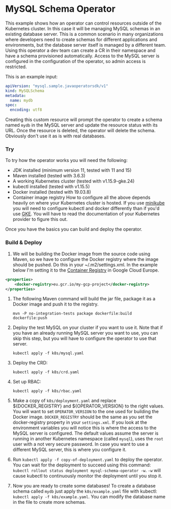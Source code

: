 # MySQL Schema Operator

This example shows how an operator can control resources outside of the Kubernetes cluster. In this case it will be
managing MySQL schemas in an existing database server. This is a common scenario in many organizations where developers
need to create schemas for different applications and environments, but the database server itself is managed by a 
different team. Using this operator a dev team can create a CR in their namespace and have a schema provisioned automatically.
Access to the MySQL server is configured in the configuration of the operator, so admin access is restricted. 

This is an example input:
```yaml
apiVersion: "mysql.sample.javaoperatorsdk/v1"
kind: MySQLSchema
metadata:
  name: mydb
spec:
  encoding: utf8
```

Creating this custom resource will prompt the operator to create a schema named `mydb` in the MySQL server and update
the resource status with its URL. Once the resource is deleted, the operator will delete the schema. Obviously don't
use it as is with real databases. 

### Try 

To try how the operator works you will need the following:
* JDK installed (minimum version 11, tested with 11 and 15)
* Maven installed (tested with 3.6.3)
* A working Kubernetes cluster (tested with v1.15.9-gke.24)
* kubectl installed (tested with v1.15.5)
* Docker installed (tested with 19.03.8)
* Container image registry
How to configure all the above depends heavily on where your Kubernetes cluster is hosted. 
If you use [minikube](https://minikube.sigs.k8s.io/docs/) you will need to configure kubectl and docker differently
than if you'd use [GKE](https://cloud.google.com/kubernetes-engine/). You will have to read the documentation of your
Kubernetes provider to figure this out.

Once you have the basics you can build and deploy the operator.

### Build & Deploy

1. We will be building the Docker image from the source code using Maven, so we have to configure the Docker registry
where the image should be pushed. Do this in your ~/.m2/settings.xml. In the example below I'm setting it to
the [Container Registry](https://cloud.google.com/container-registry/) in Google Cloud Europe. 
  
```xml
<properties>
    <docker-registry>eu.gcr.io/my-gcp-project</docker-registry>
</properties>
```

1. The following Maven command will build the jar file, package it as a Docker image and push it to the registry.

   `mvn -P no-integration-tests package dockerfile:build dockerfile:push` 

1. Deploy the test MySQL on your cluster if you want to use it. Note that if you have an already running MySQL server
you want to use, you can skip this step, but you will have to configure the operator to use that server.
   
   `kubectl apply -f k8s/mysql.yaml`
1. Deploy the CRD: 

   `kubectl apply -f k8s/crd.yaml`
1. Set up RBAC: 

   `kubectl apply -f k8s/rbac.yaml`
1. Make a copy of `k8s/deployment.yaml` and replace ${DOCKER_REGISTRY} and ${OPERATOR_VERSION} to the 
right values. You will want to set `OPERATOR_VERSION` to the one used for building the Docker image. `DOCKER_REGISTRY` should
be the same as you set the docker-registry property in your `settings.xml`.
If you look at the environment variables you will notice this is where the access to the MySQL server is configured.
The default values assume the server is running in another Kubernetes namespace (called `mysql`), uses the `root` user
with a not very secure password. In case you want to use a different MySQL server, this is where you configure it. 

1. Run `kubectl apply -f copy-of-deployment.yaml` to deploy the operator. You can wait for the deployment to succeed using
this command: `kubectl rollout status deployment mysql-schema-operator -w`. `-w` will cause kubectl to continuously monitor 
the deployment until you stop it.

1. Now you are ready to create some databases! To create a database schema called `mydb` just apply the `k8s/example.yaml`
file with kubectl: `kubectl apply -f k8s/example.yaml`. You can modify the database name in the file to create more schemas.
